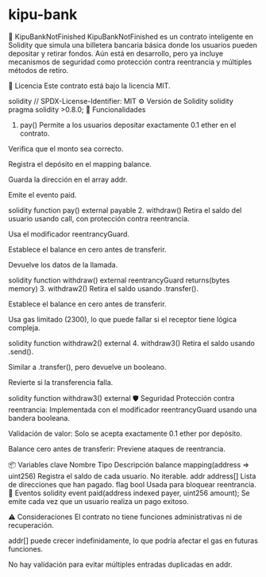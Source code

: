 # kipu-bank

🏦 KipuBankNotFinished
KipuBankNotFinished es un contrato inteligente en Solidity que simula una billetera bancaria básica donde los usuarios pueden depositar y retirar fondos. Aún está en desarrollo, pero ya incluye mecanismos de seguridad como protección contra reentrancia y múltiples métodos de retiro.

📜 Licencia
Este contrato está bajo la licencia MIT.

solidity
// SPDX-License-Identifier: MIT
⚙️ Versión de Solidity
solidity
pragma solidity >0.8.0;
🚀 Funcionalidades

1. pay()
   Permite a los usuarios depositar exactamente 0.1 ether en el contrato.

Verifica que el monto sea correcto.

Registra el depósito en el mapping balance.

Guarda la dirección en el array addr.

Emite el evento paid.

solidity
function pay() external payable 2. withdraw()
Retira el saldo del usuario usando call, con protección contra reentrancia.

Usa el modificador reentrancyGuard.

Establece el balance en cero antes de transferir.

Devuelve los datos de la llamada.

solidity
function withdraw() external reentrancyGuard returns(bytes memory) 3. withdraw2()
Retira el saldo usando .transfer().

Establece el balance en cero antes de transferir.

Usa gas limitado (2300), lo que puede fallar si el receptor tiene lógica compleja.

solidity
function withdraw2() external 4. withdraw3()
Retira el saldo usando .send().

Similar a .transfer(), pero devuelve un booleano.

Revierte si la transferencia falla.

solidity
function withdraw3() external
🛡️ Seguridad
Protección contra reentrancia: Implementada con el modificador reentrancyGuard usando una bandera booleana.

Validación de valor: Solo se acepta exactamente 0.1 ether por depósito.

Balance cero antes de transferir: Previene ataques de reentrancia.

📦 Variables clave
Nombre Tipo Descripción
balance mapping(address => uint256) Registra el saldo de cada usuario. No iterable.
addr address[] Lista de direcciones que han pagado.
flag bool Usada para bloquear reentrancia.
📣 Eventos
solidity
event paid(address indexed payer, uint256 amount);
Se emite cada vez que un usuario realiza un pago exitoso.

⚠️ Consideraciones
El contrato no tiene funciones administrativas ni de recuperación.

addr[] puede crecer indefinidamente, lo que podría afectar el gas en futuras funciones.

No hay validación para evitar múltiples entradas duplicadas en addr.
